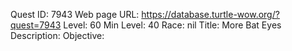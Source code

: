 Quest ID: 7943
Web page URL: https://database.turtle-wow.org/?quest=7943
Level: 60
Min Level: 40
Race: nil
Title: More Bat Eyes
Description: 
Objective: 
